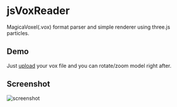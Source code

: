 # jsVoxReader
MagicaVoxel(.vox) format parser and simple renderer using three.js particles.  

## Demo
Just [upload](https://recrof.github.io/jsVoxReader/) your vox file and you can rotate/zoom model right after.

## Screenshot
![screenshot](https://i.imgur.com/ncaNzpk.png)
